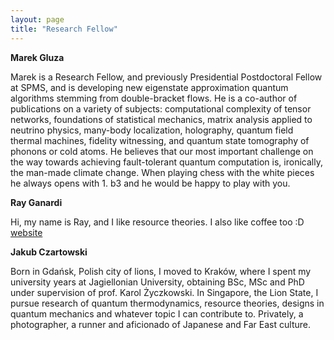 ```yaml
---
layout: page
title: "Research Fellow"
---
```


**Marek Gluza** 

Marek is a Research Fellow, and previously Presidential Postdoctoral Fellow at SPMS, and is developing new eigenstate approximation quantum algorithms stemming from double-bracket flows. He is a co-author of publications on a variety of subjects: computational complexity of tensor networks, foundations of statistical mechanics, matrix analysis applied to neutrino physics, many-body localization, holography, quantum field thermal machines, fidelity witnessing, and quantum state tomography of phonons or cold atoms. He believes that our most important challenge on the way towards achieving fault-tolerant quantum computation is, ironically, the man-made climate change. When playing chess with the white pieces he always opens with 1. b3 and he would be happy to play with you.

**Ray Ganardi**

Hi, my name is Ray, and I like resource theories. I also like coffee too :D [website](https://ray.ganardi.xyz)

**Jakub Czartowski**

Born in Gdańsk, Polish city of lions, I moved to Kraków, where I spent my university years at Jagiellonian University, obtaining BSc, MSc and PhD under supervision of prof. Karol Życzkowski. In Singapore, the Lion State, I pursue research of quantum thermodynamics, resource theories, designs in quantum mechanics and whatever topic I can contribute to. Privately, a photographer, a runner and aficionado of Japanese and Far East culture.
